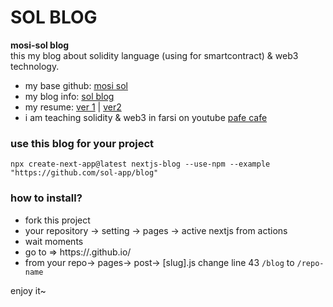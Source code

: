 # SOL BLOG
**mosi-sol blog**\
this my blog about solidity language (using for smartcontract) & web3 technology.
- my base github: [mosi sol](https://github.com/mosi-sol) 
- my blog info: [sol blog](https://sol-app.github.io/blog) 
- my resume: [ver 1](https://sol-app.github.io/resume/) | [ver2](https://sol-app.github.io/blog/resume) 
- i am teaching solidity & web3 in farsi on youtube [pafe cafe](https://youtube.com/pafecafe) 


### use this blog for your project 
```node
npx create-next-app@latest nextjs-blog --use-npm --example "https://github.com/sol-app/blog"
```

### how to install?
- fork this project
- your repository -> setting -> pages -> active nextjs from actions
- wait moments
- go to => https://<your-account>.github.io/<your-repo>
- from your repo-> pages-> post-> [slug].js change line 43 `/blog` to `/repo-name`

enjoy it~
